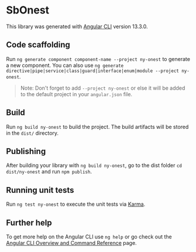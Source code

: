 # SbOnest

This library was generated with [Angular CLI](https://github.com/angular/angular-cli) version 13.3.0.

## Code scaffolding

Run `ng generate component component-name --project ny-onest` to generate a new component. You can also use `ng generate directive|pipe|service|class|guard|interface|enum|module --project ny-onest`.
> Note: Don't forget to add `--project ny-onest` or else it will be added to the default project in your `angular.json` file. 

## Build

Run `ng build ny-onest` to build the project. The build artifacts will be stored in the `dist/` directory.

## Publishing

After building your library with `ng build ny-onest`, go to the dist folder `cd dist/ny-onest` and run `npm publish`.

## Running unit tests

Run `ng test ny-onest` to execute the unit tests via [Karma](https://karma-runner.github.io).

## Further help

To get more help on the Angular CLI use `ng help` or go check out the [Angular CLI Overview and Command Reference](https://angular.io/cli) page.
